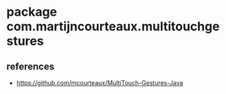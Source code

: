 # package com.martijncourteaux.multitouchgestures

## references

 * https://github.com/mcourteaux/MultiTouch-Gestures-Java